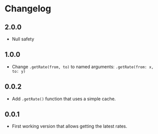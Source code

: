 # Changelog

## 2.0.0

- Null safety

## 1.0.0

- Change `.getRate(from, to)` to named arguments: `.getRate(from: x, to: y)`

## 0.0.2

- Add `.getRate()` function that uses a simple cache.

## 0.0.1

- First working version that allows getting the latest rates.
